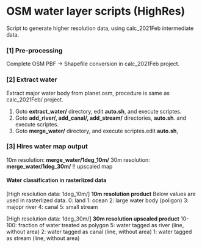 # OSM water layer scripts (HighRes)
Script to generate higher resolution data, using calc_2021Feb intermediate data.

### [1] Pre-processing
Complete OSM PBF -> Shapefile conversion in calc_2021Feb project.

### [2] Extract water
Extract major water body from planet.osm, procedure is same as calc_2021Feb/ project.
1. Goto **extract_water/** directory, edit **auto.sh**, and execute scriptes.
2. Goto **add_river/, add_canal/, add_stream/** directories, **auto.sh**. and execute scriptes.
3. Goto **merge_water/** directory, and execute scriptes.edit **auto.sh**,

### [3] Hires water map output
10m resolution: **merge_water/1deg_10m/**
30m resolution: **merge_water/1deg_30m/** !! upscaled map

#### Water classification in rasterlized data

[High resolution data: 1deg_10m/]
**10m resolution product**
Below values are used in rasterlized data.
0: land
1: ocean
2: large water body (poligon)
3: majopr river
4: canal
5: small stream

[High resolution data: 1deg_30m/]
**30m resolution upscaled product**
10-100: fraction of water treated as polygon
5: water tagged as river (line, without area)
2: water tagged as canal (line, without area)
1: water tagged as stream (line, without area)
